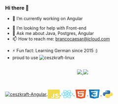 ### Hi there 👋


- 🔭 I’m currently working on Angular
<!-- - 👯 I’m looking to collaborate on ... -->
- 🤔 I’m looking for help with Front-end
- 💬 Ask me about Java, Postgres, Angular
- 📫 How to reach me: brancocaesar@icloud.com
<!-- - 😄 Pronouns: ... -->
- ⚡ Fun fact: Learning German since 2015 :)
- proud to use <img alt="ceszkraft-linux" height="30" width="30" src="https://cdn.jsdelivr.net/gh/devicons/devicon/icons/linux/linux-original.svg" />
## 
<div align="center">
  <a href="https://github.com/ceszkraft">
  <img height="180em" src="https://github-readme-stats.vercel.app/api?username=ceszkraft&show_icons=true&theme=dracula&include_all_commits=true&count_private=true"/>
  <img height="180em" src="https://github-readme-stats.vercel.app/api/top-langs/?username=ceszkraft&layout=compact&langs_count=7&theme=dracula"/>
</div>
  
##
  
 <div style="display: inline_block"><br>
 <img align="center" alt="ceszkraft-Angular" height="30" width="40" src="https://cdn.jsdelivr.net/gh/devicons/devicon/icons/angularjs/angularjs-original.svg"/>
 <img align="center" alt="ceszkraft-Js" height="30" width="40" src="https://raw.githubusercontent.com/devicons/devicon/master/icons/javascript/javascript-plain.svg">
  <img align="center" alt="ceszkraft-React" height="30" width="40" src="https://raw.githubusercontent.com/devicons/devicon/master/icons/react/react-original.svg">
  <img align="center" alt="ceszkraft-HTML" height="30" width="40" src="https://raw.githubusercontent.com/devicons/devicon/master/icons/html5/html5-original.svg">
  <img align="center" alt="ceszkraft-CSS" height="30" width="40" src="https://raw.githubusercontent.com/devicons/devicon/master/icons/css3/css3-original.svg">
  <img align="center" alt="ceszkraft-Python" height="30" width="40" src="https://raw.githubusercontent.com/devicons/devicon/master/icons/python/python-original.svg">
  </div>
  

   ##
   
   
   
   
